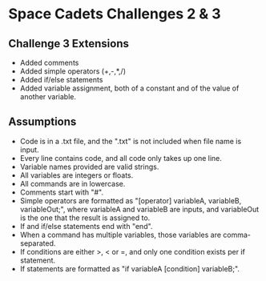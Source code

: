 # Space Cadets Challenges 2 & 3
## Challenge 3 Extensions

- Added comments
- Added simple operators (+,-,*,/)
- Added if/else statements
- Added variable assignment, both of a constant and of the value of another variable.

## Assumptions
 
- Code is in a .txt file, and the ".txt" is not included when file name is input.
- Every line contains code, and all code only takes up one line.
- Variable names provided are valid strings.
- All variables are integers or floats.
- All commands are in lowercase.
- Comments start with "#".
- Simple operators are formatted as "[operator] variableA, variableB, variableOut;", where variableA and variableB are inputs, and variableOut is the one that the result is assigned to.
- If and if/else statements end with "end".
- When a command has multiple variables, those variables are comma-separated.
- If conditions are either >, < or =, and only one condition exists per if statement.
- If statements are formatted as "if variableA [condition] variableB;".